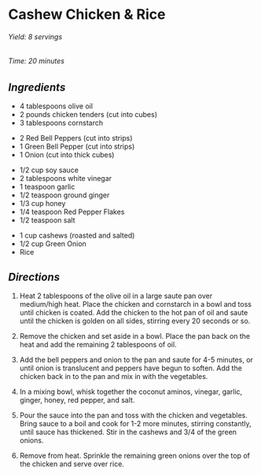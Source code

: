 # Cashew Chicken & Rice

######  Yield: 8 servings
######  Time: 20 minutes

##  *Ingredients*
- 4 tablespoons olive oil
- 2 pounds chicken tenders (cut into cubes)
- 3 tablespoons cornstarch
<!---->
- 2 Red Bell Peppers (cut into strips)
- 1 Green Bell Pepper (cut into strips)
- 1 Onion (cut into thick cubes)
<!---->
- 1/2 cup soy sauce
- 2 tablespoons white vinegar
- 1 teaspoon garlic
- 1/2 teaspoon ground ginger
- 1/3 cup honey
- 1/4 teaspoon Red Pepper Flakes
- 1/2 teaspoon salt
<!---->
- 1 cup cashews (roasted and salted)
- 1/2 cup Green Onion
- Rice
##  *Directions*
1. Heat 2 tablespoons of the olive oil in a large saute pan over medium/high heat. Place the chicken and cornstarch in a bowl and toss until chicken is coated. Add the chicken to the hot pan of oil and saute until the chicken is golden on all sides, stirring every 20 seconds or so.

2. Remove the chicken and set aside in a bowl. Place the pan back on the heat and add the remaining 2 tablespoons of oil.

3. Add the bell peppers and onion to the pan and saute for 4-5 minutes, or until onion is translucent and peppers have begun to soften. Add the chicken back in to the pan and mix in with the vegetables.

4. In a mixing bowl, whisk together the coconut aminos, vinegar, garlic, ginger, honey, red pepper, and salt.

5. Pour the sauce into the pan and toss with the chicken and vegetables. Bring sauce to a boil and cook for 1-2 more minutes, stirring constantly, until sauce has thickened. Stir in the cashews and 3/4 of the green onions.

6. Remove from heat. Sprinkle the remaining green onions over the top of the chicken and serve over rice.